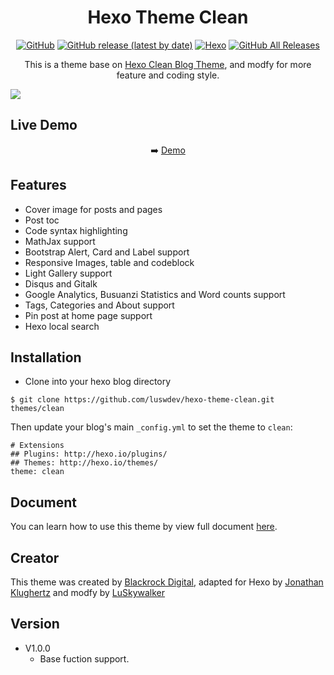 # <div align="center">Hexo Theme Clean</div>
<p align="center">
<a href="https://github.com/luswdev/hexo-theme-clean/blob/master/LICENSE"><img alt="GitHub" src="https://img.shields.io/github/license/luswdev/hexo-theme-clean?style=for-the-badge"></a>
<a href="https://github.com/luswdev/hexo-theme-clean/releases/"><img alt="GitHub release (latest by date)" src="https://img.shields.io/github/v/release/luswdev/hexo-theme-clean?style=for-the-badge"></a>
<a href="https://hexo.io/" rel="nofollow"><img alt="Hexo" src="https://img.shields.io/badge/Hexo->=4.0.0-blue?style=for-the-badge&logo=hexo"></a>
<a href="https://github.com/luswdev/hexo-theme-clean/releases/"><img alt="GitHub All Releases" src="https://img.shields.io/github/downloads/luswdev/hexo-theme-clean/total?style=for-the-badge"></a>
</p>

<p align="center">
This is a theme base on <a href="https://github.com/klugjo/hexo-theme-clean-blog">Hexo Clean Blog Theme</a>, and modfy for more feature and coding style.
</p>

![](https://i.imgur.com/UU7fFvE.png)

## Live Demo
<p align="center">
➡️ <a href="https://blog.lusw.dev">Demo</a>
</p>

## Features
- Cover image for posts and pages
- Post toc
- Code syntax highlighting
- MathJax support
- Bootstrap Alert, Card and Label support
- Responsive Images, table and codeblock
- Light Gallery support
- Disqus and Gitalk
- Google Analytics, Busuanzi Statistics and Word counts support
- Tags, Categories and About support
- Pin post at home page support
- Hexo local search 

## Installation
- Clone into your hexo blog directory
```
$ git clone https://github.com/luswdev/hexo-theme-clean.git themes/clean
```

Then update your blog's main `_config.yml` to set the theme to `clean`:

```
# Extensions
## Plugins: http://hexo.io/plugins/
## Themes: http://hexo.io/themes/
theme: clean
```

## Document
You can learn how to use this theme by view full document [here](https://blog.lusw.dev/posts/hexo/theme-clean-doc.html).

## Creator
This theme was created by [Blackrock Digital](https://github.com/BlackrockDigital), adapted for Hexo by [Jonathan Klughertz](http://www.codeblocq.com/) and modfy by [LuSkywalker](https://lusw.dev/)

## Version
- V1.0.0
    - Base fuction support.
